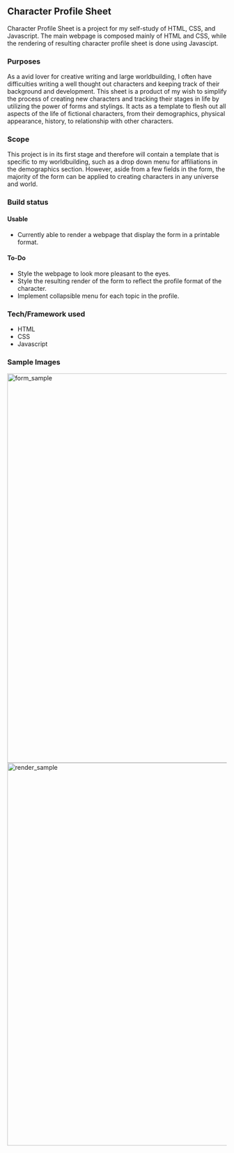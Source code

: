 ## Character Profile Sheet
Character Profile Sheet is a project for my self-study of HTML, CSS, and Javascript. The main webpage is composed mainly of HTML and CSS,
while the rendering of resulting character profile sheet is done using Javascipt.

### Purposes
As a avid lover for creative writing and large worldbuilding, I often have difficulties writing a well thought out characters and keeping track of their background
and development. This sheet is a product of my wish to simplify the process of creating new characters and tracking their stages in life by utilizing the power of
forms and stylings. It acts as a template to flesh out all aspects of the life of fictional characters, from their demographics, physical appearance, history,
to relationship with other characters.

### Scope
This project is in its first stage and therefore will contain a template that is specific to my worldbuilding, such as a drop down menu for affiliations
in the demographics section. However, aside from a few fields in the form, the majority of the form can be applied to creating characters in any universe and world.

### Build status
#### Usable
- Currently able to render a webpage that display the form in a printable format.
#### To-Do
- Style the webpage to look more pleasant to the eyes.
- Style the resulting render of the form to reflect the profile format of the character.
- Implement collapsible menu for each topic in the profile.

### Tech/Framework used
- HTML
- CSS
- Javascript

### Sample Images
<img width="891" alt="form_sample" src="https://user-images.githubusercontent.com/97570594/226971653-ecedb58f-71d8-4e88-9a44-d6c27d4228e3.PNG">
<img width="876" alt="render_sample" src="https://user-images.githubusercontent.com/97570594/226971724-b88f6777-d540-4873-9aac-ebd11ffeeda3.PNG">

